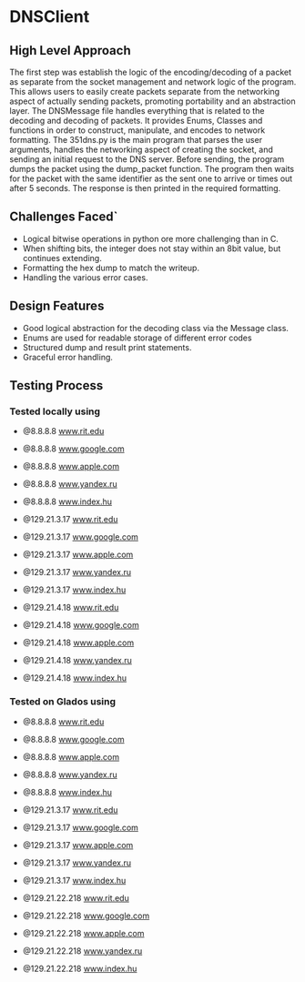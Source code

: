 # DNSClient

## High Level Approach

The first step was establish the logic of the encoding/decoding of a packet as separate 
from the socket management and network logic of the program. This allows users to easily
create packets separate from the networking aspect of actually sending packets, promoting
portability and an abstraction layer. The DNSMessage file handles
everything that is related to the decoding and decoding of packets. It provides Enums,
Classes and functions in order to construct, manipulate, and encodes to network formatting.
The 351dns.py is the main program that parses the user arguments, handles the networking 
aspect of creating the socket, and sending an initial request to the DNS server.
Before sending, the program dumps the packet using the dump_packet function. 
The program then waits for the packet with the same identifier
as the sent one to arrive or times out after 5 seconds. The response is then printed in 
the required formatting. 

## Challenges Faced`

* Logical bitwise operations in python ore more challenging than in C. 
* When shifting bits, the integer does not stay within an 8bit value, but continues extending.
* Formatting the hex dump to match the writeup. 
* Handling the various error cases. 

## Design Features

* Good logical abstraction for the decoding class via the Message class. 
* Enums are used for readable storage of different error codes
* Structured dump and result print statements.
* Graceful error handling. 

## Testing Process

### Tested locally using 
* @8.8.8.8 www.rit.edu
* @8.8.8.8 www.google.com
* @8.8.8.8 www.apple.com
* @8.8.8.8 www.yandex.ru
* @8.8.8.8 www.index.hu

* @129.21.3.17 www.rit.edu
* @129.21.3.17 www.google.com
* @129.21.3.17 www.apple.com
* @129.21.3.17 www.yandex.ru
* @129.21.3.17 www.index.hu

* @129.21.4.18 www.rit.edu
* @129.21.4.18 www.google.com
* @129.21.4.18 www.apple.com
* @129.21.4.18 www.yandex.ru
* @129.21.4.18 www.index.hu

### Tested on Glados using
* @8.8.8.8 www.rit.edu
* @8.8.8.8 www.google.com
* @8.8.8.8 www.apple.com
* @8.8.8.8 www.yandex.ru
* @8.8.8.8 www.index.hu

* @129.21.3.17 www.rit.edu
* @129.21.3.17 www.google.com
* @129.21.3.17 www.apple.com
* @129.21.3.17 www.yandex.ru
* @129.21.3.17 www.index.hu

* @129.21.22.218 www.rit.edu
* @129.21.22.218 www.google.com
* @129.21.22.218 www.apple.com
* @129.21.22.218 www.yandex.ru
* @129.21.22.218 www.index.hu


